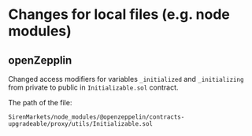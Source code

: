 # Changes for local files (e.g. node modules)

## openZepplin

Changed access modifiers for variables `_initialized` and `_initializing` from private to public in `Initializable.sol` contract.

The path of the file:

```
SirenMarkets/node_modules/@openzeppelin/contracts-upgradeable/proxy/utils/Initializable.sol
```
